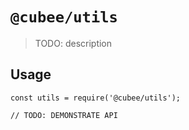 # `@cubee/utils`

> TODO: description

## Usage

```
const utils = require('@cubee/utils');

// TODO: DEMONSTRATE API
```
